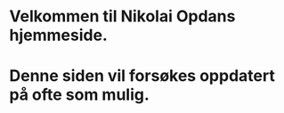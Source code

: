 # Velkommen til Nikolai Opdans hjemmeside.

# Denne siden vil forsøkes oppdatert på ofte som mulig.
